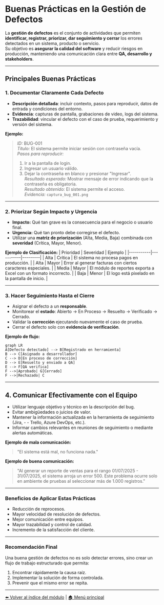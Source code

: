 # Buenas Prácticas en la Gestión de Defectos

La **gestión de defectos** es el conjunto de actividades que permiten **identificar, registrar, priorizar, dar seguimiento y cerrar** los errores detectados en un sistema, producto o servicio.  
Su objetivo es **asegurar la calidad del software** y reducir riesgos en producción, manteniendo una comunicación clara entre **QA, desarrollo y stakeholders**.

---

## Principales Buenas Prácticas

### 1. Documentar Claramente Cada Defecto
- **Descripción detallada**: incluir contexto, pasos para reproducir, datos de entrada y condiciones del entorno.
- **Evidencia**: capturas de pantalla, grabaciones de video, logs del sistema.
- **Trazabilidad**: vincular el defecto con el caso de prueba, requerimiento y versión del sistema.

**Ejemplo:**
> *ID:* BUG-001  
> *Título:* El sistema permite iniciar sesión con contraseña vacía.  
> *Pasos para reproducir:*  
> 1. Ir a la pantalla de login.  
> 2. Ingresar un usuario válido.  
> 3. Dejar la contraseña en blanco y presionar "Ingresar".  
> *Resultado esperado:* Mostrar mensaje de error indicando que la contraseña es obligatoria.  
> *Resultado obtenido:* El sistema permite el acceso.  
> *Evidencia:* `captura_bug_001.png`

---

### 2. Priorizar Según Impacto y Urgencia
- **Impacto:** Qué tan grave es la consecuencia para el negocio o usuario final.
- **Urgencia:** Qué tan pronto debe corregirse el defecto.
- Utilizar una **matriz de priorización** (Alta, Media, Baja) combinada con **severidad** (Crítica, Mayor, Menor).

**Ejemplo de Clasificación:**
| Prioridad | Severidad | Ejemplo |
|-----------|-----------|---------|
| Alta      | Crítica   | El sistema no procesa pagos en producción. |
| Alta      | Mayor     | Error al generar facturas con ciertos caracteres especiales. |
| Media     | Mayor     | El módulo de reportes exporta a Excel con un formato incorrecto. |
| Baja      | Menor     | El logo está pixelado en la pantalla de inicio. |

---

### 3. Hacer Seguimiento Hasta el Cierre
- Asignar el defecto a un **responsable**.
- Monitorear el **estado**: Abierto → En Proceso → Resuelto → Verificado → Cerrado.
- Validar la **corrección** ejecutando nuevamente el caso de prueba.
- Cerrar el defecto solo con **evidencia de verificación**.

**Ejemplo de flujo:**

``` mermaid
graph LR
A[Defecto detectado] --> B[Registrado en herramienta]
B --> C[Asignado a desarrollador]
C --> D[En proceso de corrección]
D --> E[Resuelto y enviado a QA]
E --> F[QA verifica]
F -->|Aprobado| G[Cerrado]
F -->|Rechazado| C
```

---

## 4. Comunicar Efectivamente con el Equipo

- Utilizar lenguaje objetivo y técnico en la descripción del bug.
- Evitar ambigüedades o juicios de valor.
- Mantener la información actualizada en la herramienta de seguimiento (Jira, - - Trello, Azure DevOps, etc.).
- Informar cambios relevantes en reuniones de seguimiento o mediante alertas automáticas.

**Ejemplo de mala comunicación:**

> "El sistema está mal, no funciona nada."

**Ejemplo de buena comunicación:**

> "Al generar un reporte de ventas para el rango 01/07/2025 - 31/07/2025, el sistema arroja un error 500. Este problema ocurre solo en ambiente de pruebas al seleccionar más de 1.000 registros."

---

### Beneficios de Aplicar Estas Prácticas

- Reducción de reprocesos.
- Mayor velocidad de resolución de defectos.
- Mejor comunicación entre equipos.
- Mayor trazabilidad y control de calidad.
- Incremento de la satisfacción del cliente.

---

### Recomendación Final

Una buena gestión de defectos no es solo detectar errores, sino crear un flujo de trabajo estructurado que permita:

1. Encontrar rápidamente la causa raíz.
2. Implementar la solución de forma controlada.
3. Prevenir que el mismo error se repita.

---

[⬅️ Volver al índice del módulo](../modulo3_gestion_defectos.md) | [🏠 Menú principal](../README.md)
